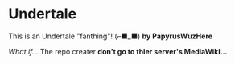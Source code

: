 # Undertale
This is an Undertale "fanthing"! (⌐■_■)
**by PapyrusWuzHere**


*What if...*
The repo creater **don't go to thier server's MediaWiki...**
